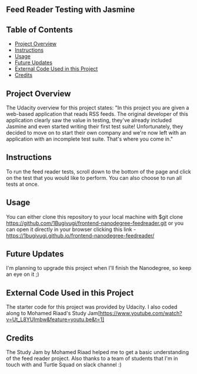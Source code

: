 ## Feed Reader Testing with Jasmine

## Table of Contents

* [Project Overview](#ProjectOverview)
* [Instructions](#instructions)
* [Usage](#usage)
* [Future Updates](#FutureUpdates)
* [External Code Used in this Project](#external)
* [Credits](#credits)

## Project Overview

The Udacity overview for this project states: "In this project you are given a web-based application that reads RSS feeds. The original developer of this application clearly saw the value in testing, they've already included Jasmine and even started writing their first test suite! Unfortunately, they decided to move on to start their own company and we're now left with an application with an incomplete test suite. That's where you come in."


## Instructions

To run the feed reader tests, scroll down to the bottom of the page and click on the test that you would like to perform. You can also choose to run all tests at once.

## Usage

You can either clone this repository to your local machine with $git clone https://github.com/1Bugivugi/frontend-nanodegree-feedreader.git or you can open it directly in your browser clicking this link - https://1bugivugi.github.io/frontend-nanodegree-feedreader/

## Future Updates

I'm planning to upgrade this project when I'll finish the Nanodegree, so keep an eye on it ;)

## External Code Used in this Project

The starter code for this project was provided by Udacity.
I also coded along to Mohamed Riaad's Study Jam[https://www.youtube.com/watch?v=Ut_L8YUImbw&feature=youtu.be&t=1]

## Credits

The Study Jam by Mohamed Riaad helped me to get a basic understanding of the feed reader project. Also thanks to a team of students that I'm in touch with and Turtle Squad on slack channel :)
